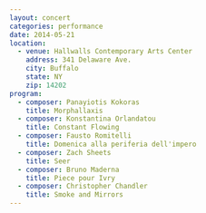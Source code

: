 ```yaml
---
layout: concert
categories: performance
date: 2014-05-21
location:
  - venue: Hallwalls Contemporary Arts Center
    address: 341 Delaware Ave.
    city: Buffalo
    state: NY
    zip: 14202
program:
  - composer: Panayiotis Kokoras
    title: Morphallaxis
  - composer: Konstantina Orlandatou
    title: Constant Flowing
  - composer: Fausto Romitelli
    title: Domenica alla periferia dell'impero
  - composer: Zach Sheets
    title: Seer
  - composer: Bruno Maderna
    title: Piece pour Ivry
  - composer: Christopher Chandler
    title: Smoke and Mirrors
---
```

